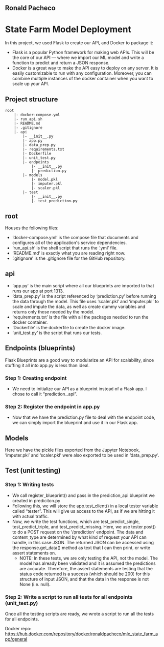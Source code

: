 ## Ronald Pacheco

# State Farm Model Deployment

In this project, we used Flask to create our API, and Docker to package it:
- Flask is a popular Python framework for making web APIs. This will be the core of our API — where we import our ML model and write a function to predict and return a JSON response.
- Docker is a great way to make the API easy to deploy on any server. It is easily customizable to run with any configuration. Moreover, you can combine multiple instances of the docker container when you want to scale up your API.

## Project structure

```
root
    |- docker-compose.yml
    |- run_api.sh
    |- README.md
    |- .gitignore
    |- api
        |- __init__.py
        |- app.py
        |- data_prep.py
        |- requirements.txt
        |- Dockerfile
        |- unit_test.py
        |- endpoints
            |- __init__.py
            |- prediction.py
        |- models
            |- model.pkl 
            |- imputer.pkl
            |- scaler.pkl
        |- test
            |- __init__.py
            |- test_prediction.py
```

## root
Houses the following files:
- ‘docker-compose.yml’ is the compose file that documents and configures all of the application's service dependencies.
- ‘run_api.sh’ is the shell script that runs the ‘.yml’ file.
- ‘README.md’ is exactly what you are reading right now.
- ‘.gitignore’ is the .gitignore file for the GitHub repository.

    
## api
- ‘app.py’ is the main script where all our blueprints are imported to that runs our app at port 1313.
- ‘data_prep.py’ is the script referenced by ‘prediction.py’ before running the data through the model. This file uses ‘scaler.pkl’ and ‘imputer.pkl’ to scale and impute the data, as well as create dummy variables and returns only those needed by the model.
- ‘requirements.txt’ is the file with all the packages needed to run the docker container.
- ‘Dockerfile’ is the dockerfile to create the docker image.
- ‘unit_test.py’ is the script that runs our tests.

## Endpoints (blueprints) 
Flask Blueprints are a good way to modularize an API for scalability, since stuffing it all into app.py is less than ideal.
### Step 1: Creating endpoint
- We need to initialize our API as a blueprint instead of a Flask app. I chose to call it “prediction._api”.
### Step 2: Register the endpoint in app.py
- Now that we have the prediction.py file to deal with the endpoint code, we can simply import the blueprint and use it in our Flask app.

## Models
Here we have the pickle files exported from the Jupyter Notebook, ‘imputer.pkl’ and ‘scaler.pkl’ were also exported to be used in ‘data_prep.py’.

## Test (unit testing)
### Step 1: Writing tests
- We call register_blueprint() and pass in the prediction_api blueprint we created in prediciton.py
- Following this, we will store the app.test_client() in a local tester variable called “tester”. This will give us access to the API, as if we are hitting it with actual traffic.
- Now, we write the test functions, which are test_predict_single, test_predict_triple, and test_predict_missing. Here, we use tester.post() to do a POST request on the '/prediction' endpoint. The data and content_type are determined by what kind of request your API can handle, in this case JSON. The returned JSON can be accessed using the response.get_data() method as text that I can then print, or write assert statements on.
	- NOTE: In these tests, we are only testing the API, not the model. The model has already been validated and it is assumed the predictions are accurate. Therefore, the assert statements are testing that the status code returned is a success (which should be 200) for this structure of input JSON, and that the data in the response is not None (i.e. null).

### Step 2: Write a script to run all tests for all endpoints (unit_test.py)
Once all the testing scripts are ready, we wrote a script to run all the tests for all endpoints.


Docker repo: https://hub.docker.com/repository/docker/ronaldpacheco/mle_state_farm_app/general